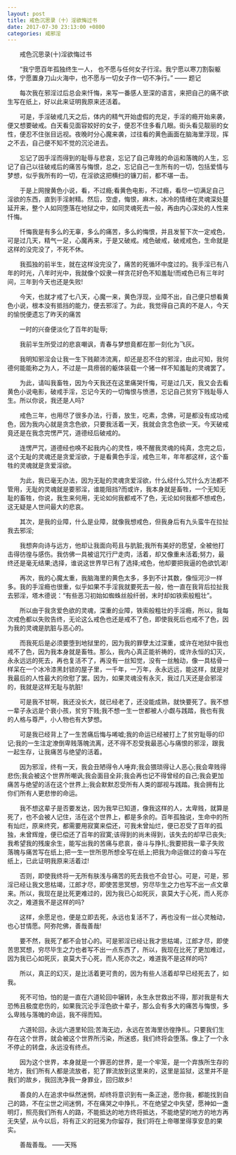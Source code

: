 ```yaml
---
layout: post
title: 戒色沉思录（十）淫欲悔过书
date: 2017-07-30 23:13:00 +0800
categories: 戒邪淫
---
```


　　戒色沉思录(十)淫欲悔过书
　　“我宁愿百年孤独终生一人， 也不愿与任何女子行淫。我宁愿以寒刀割裂躯体，宁愿置身刀山火海中，也不愿与一切女子作一切不净行。” —— 题记
　　每次我在邪淫过后总会来忏悔，来写一番感人至深的语言，来把自己的痛不欲生写在纸上，好以此来证明我原来还活着。
　　可是，手淫破戒几天之后，体内的精气开始虚假的充足，手淫的瘾开始来袭，便又想要破戒。白天看见面容姣好的女子，便忍不住多看几眼。街头看见靓丽的女性，便忍不住张目远视。夜晚时分心魔来袭，过往看的黄色画面在脑海里浮现，挥之不去，自己便不知不觉的沉沦进去。
　　忘记了因手淫而得到的耻辱与悲哀，忘记了自己卑贱的命运和落魄的人生，忘记了自己以往破戒后的痛苦与悔恨，总之，忘记自己一生所有的一切，包括爱情与梦想，似乎我所有的一切，在淫欲这把横扫的镰刀前，都不堪一击。
　　于是上网搜黄色小说，看，不过瘾;看黄色电影，不过瘾，看尽一切满足自己淫欲的东西，直到手淫射精。然后，空虚，悔恨，麻木，冰冷的情绪在灵魂深处蔓延开来，整个人如同堕落在地狱之中，如同灵魂死去一般，再由内心深处的人性来忏悔。
　　忏悔我是有多么的无辜，多么的痛苦，多么的悔恨，并且发誓下次一定戒色，可是过几天，精气一足，心魔再来，于是又破戒。戒色破戒，破戒戒色，生命就是这样的没完没了，不死不休。
　　我孤独的前半生，就在这样没完没了，痛苦的死循环中度过的。我手淫已有八年的时光，八年时光中，我就像个奴隶一样贪花好色不知羞耻!而戒色已有三年时间，三年到今天也还是失败!
　　今天，也就才戒了七八天，心魔一来，黄色浮现，业障不出，自己便只想看黄色小说，根本没有抵挡的能力，便去邪淫了。为此，我觉得自己真的不是人，今天的愉悦便遗忘了昨天的痛苦
　　一时的兴奋便淡化了百年的耻辱;
　　我前半生所受过的悲哀嘲讽，青春与梦想竟都在那一刻化为飞灰。
　　我明知邪淫会让我一生下贱颠沛流离，却还是忍不住的邪淫，由此可知，我何德何能能称之为人，不过是一具痨弱的躯体装载一个猪一样不知羞耻的灵魂罢了。
　　为此，请叫我畜牲，因为今天我还在这里痛哭忏悔，可是过几天，我又会去看黄色小说电影，破戒手淫，忘记今天的一切悔恨与愤懑，忘记自己贫穷下贱耻辱人生。所以你说，我还是人吗?
　　戒色三年，也用尽了很多办法，行善，放生，吃素，念佛，可是都没有成功戒色，因为我内心就是贪念色欲，只要我活着一天，我就会贪念色欲一天。今天破戒竟还是在我念完愣严咒，道德经后破戒的。
　　连愣严咒，道德经也唤不起我内心的灵性，唤不醒我灵魂的纯真，念完之后，这个无耻的灵魂还是贪爱淫欲，于是看黄色手淫，戒色三年，年年都这样，这个畜牲的灵魂就是贪爱淫欲。
　　为此，我已毫无办法，因为无耻的灵魂贪爱淫欲，什么经什么咒什么方法都不管用，无耻的灵魂就是要邪淫，谁能阻挡?而或许，我本身就是畜牲，一个无知无耻的畜牲，你说，我生来何用，无论如何我都戒不了色，无论如何我都不想戒色，这无疑是人世间最大的悲哀。
　　其次，是我的业障，什么是业障，就像我想戒色，但我身后有九头蛮牛在拉扯我去邪淫;
　　我想奔向诗与远方，他却让我面向苟且与肮脏;我所有美好的愿望，全被他打击得彷徨与感伤。我仿佛一具被诅咒行尸走肉，活着，却又像重未活着;努力，最终还是毫无结果;选择，谁说这世界早已有了选择;戒色，他却要把我逼的色欲饥渴!
　　再次，我的心魔太重，我脑海里的黄色太多，多到不计其数，像恒河沙一样多。我的手淫瘾也很重，似乎如果不手淫我就要死去一般，他一直在我背后拉扯我去邪淫，塔木德说：“有些恶习初始如蜘蛛丝般纤弱，末时却如铁索般粗壮”。
　　所以由于我贪爱色欲的灵魂，深重的业障，铁索般粗壮的手淫瘾，所以，我每次戒色都以失败告终，无论这么戒色也还是戒不了色，即使我死后也戒不了色，因为我的灵魂是肮脏与恶心的。
　　而我死后是必须要堕到地狱里的，因为我的罪孽太过深重，或许在地狱中我也戒不了色，因为我本身就是畜牲。那么，我内心真正能祈祷的，或许永恒的幻灭，永永远远的死去，再也复活不了，再没有一丝知觉，没有一丝触动，像一具枯骨一样呆在一个冰冷漆黑封锁的屋子里，一千年，一万年，永永远远，能这样，就是对我最后的人性最大的欣慰了罢。因为，如果灵魂没有永灭，我过几天还是会邪淫的，我就是这样无耻与肮脏!
　　可是我不甘啊，我还没长大，就已经老了，还没能成熟，就快要死了。我不想一辈子永远是个衰小孩，贫穷下贱;我不想一生一世都被人小觑与践踏，我也有我的人格与尊严，小人物也有大梦想。
　　可是我已经背上了一生苦痛后悔与唏嘘;我的命运已经被打上了贫穷耻辱的印记;我的一生注定潦倒卑贱落魄流离，还不得不忍受我最恶心与痛恨的邪淫，跟我一起生存，让我痛苦与绝望的活着。
　　因为邪淫，终有一天，我会丑陋得令人唾弃;我会猥琐得让人恶心;我会卑贱得悲伤;我会被这个世界所嘲讽;我会面目全非;我会再也记不得曾经的自己;我会更加痛苦与绝望的活在这个世界上;我会默默忍受所有人类的鄙视与践踏。我会拥有比你们所有人更悲惨的命运。
　　我不想这辈子是否要发达，因为我早已知道，像我这样的人，太卑贱，就算是死了，也不会被人记住，活在这个世界上，都是多余的。百年孤独说，生命中的所有灿烂，原来终究，都需要用寂寞来偿还，可我未曾灿烂，便已忍受了百年的孤独，未曾辉煌，便已偿还了百年的寂寞;该得到的尚未得到，该失去的却早已丧失;我希望我的残废余生，能写出我的苦痛与悲哀，奋斗与挣扎;我要把我一辈子失败落魄与痛苦写在纸上;把一生一世所思所想全写在纸上;把我为命运做过的奋斗写在纸上，已此证明我原来活着过!
　　否则，即使我终将一无所有肤浅与痛苦的死去我也不会甘心。可是，可是，邪淫已经让我文思枯竭，江郎才尽，即使苦思冥想，穷尽毕生之力也写不出一点文章来。所以，我现在是比死更难过的，因为我已心如死灰，哀莫大于心死，而人死亦次之，难道我不是这样的吗?
　　这样，余愿足也，便是立即去死，永远也复活不了，再也没有一丝心灵触动，也心甘情愿。阿弥陀佛，善哉善哉!
　　要不然，我死了都不会甘心的。可是邪淫已经让我才思枯竭，江郎才尽，即使苦思冥想，穷尽毕生之力也者写不出一点东西了，所以，我现在比死了更加难过，因为我已心如死灰，哀莫大于心死，而人死亦次之，难道我不是这样的吗?
　　所以，真正的幻灭，是比活着更可贵的，因为有些人活着却早已经死去了，如我。
　　死不可怕，怕的是一直在六道轮回中辗转，永生永世救出不得，那对我是有大恐怖且极度悲伤的，如果我沉沦手淫色欲十辈子，那么会有多大的痛苦与悔恨，多么卑贱与落魄的命运，我不得而知。
　　六道轮回，永远六道里轮回;苦海无边，永远在苦海里彷徨挣扎。只要我们生存在这个世界，就会被这个世界所污染，所迷惑，我们终将会堕落。像上了一个永不停止的转盘，永远没有终点。
　　因为这个世界，本身就是一个罪恶的世界，是一个牢笼，是一个弃族所生存的地方，我们所有人都是流放者，犯了罪流放到这里来的，这里是监狱，这里并不是我们的故乡，我回洗净我一身罪业，回归故乡!
　　善良的人在追求中纵然迷惘，却终将意识到有一条正途，愿你我，都能找到自己的路，不在尘世之间迷惘，不在痛哭之中挣扎，不在绝望之中失望，愿神如一盏明灯，照亮我们所有人的路，不能抵达的地方终将抵达，不能绝望的地方的地方再无失望，从今以后，将有正义的冠冕为你留存，我们将在上帝哪里得享安息的果实。
　　善哉善哉。 ——天殇